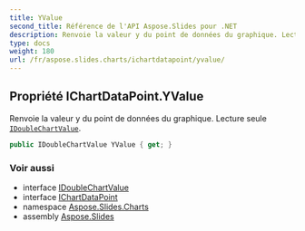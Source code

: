 ```yaml
---
title: YValue
second_title: Référence de l'API Aspose.Slides pour .NET
description: Renvoie la valeur y du point de données du graphique. Lecture seule IDoubleChartValueaspose.slides.charts/idoublechartvalue.
type: docs
weight: 180
url: /fr/aspose.slides.charts/ichartdatapoint/yvalue/
---
```


## Propriété IChartDataPoint.YValue

Renvoie la valeur y du point de données du graphique. Lecture seule [`IDoubleChartValue`](../../idoublechartvalue).

```csharp
public IDoubleChartValue YValue { get; }
```

### Voir aussi

* interface [IDoubleChartValue](../../idoublechartvalue)
* interface [IChartDataPoint](../../ichartdatapoint)
* namespace [Aspose.Slides.Charts](../../ichartdatapoint)
* assembly [Aspose.Slides](../../../)

<!-- DO NOT EDIT: généré par xmldocmd pour Aspose.Slides.dll -->